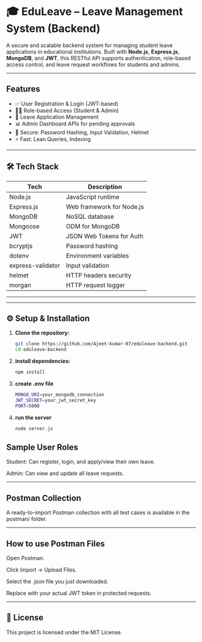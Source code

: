 # 🎓 EduLeave – Leave Management System (Backend)

A secure and scalable backend system for managing student leave applications in educational institutions. Built with **Node.js**, **Express.js**, **MongoDB**, and **JWT**, this RESTful API supports authentication, role-based access control, and leave request workflows for students and admins.

---

## Features

- ✅ User Registration & Login (JWT-based)
- 👨‍🎓 Role-based Access (Student & Admin)
- 📝 Leave Application Management
- 📊 Admin Dashboard APIs for pending approvals
- 🔐 Secure: Password Hashing, Input Validation, Helmet
- ⚡ Fast: Lean Queries, Indexing

---

## 🛠 Tech Stack

| Tech          | Description                        |
|---------------|------------------------------------|
| Node.js       | JavaScript runtime                 |
| Express.js    | Web framework for Node.js          |
| MongoDB       | NoSQL database                     |
| Mongoose      | ODM for MongoDB                    |
| JWT           | JSON Web Tokens for Auth           |
| bcryptjs      | Password hashing                   |
| dotenv        | Environment variables              |
| express-validator | Input validation              |
| helmet        | HTTP headers security              |
| morgan        | HTTP request logger                |

---


---

## ⚙️ Setup & Installation

1. **Clone the repository:**
   ```bash
   git clone https://github.com/Ajeet-kumar-07/eduleave-backend.git
   cd eduleave-backend 
   ```
2. **install dependencies:**
   ``` bash
   npm install
   ```
3. **create .env file**
   ```bash
   MONGO_URI=your_mongodb_connection
   JWT_SECRET=your_jwt_secret_key
   PORT=5000
   ```
4. **run the server**
   ```bash
   node server.js
   ```

## Sample User Roles
Student: Can register, login, and apply/view their own leave.

Admin: Can view and update all leave requests.

---

## Postman Collection
A ready-to-import Postman collection with all test cases is available in the postman/ folder.

---

## How to use Postman Files 
Open Postman.

Click Import → Upload Files.

Select the .json file you just downloaded.

Replace <TOKEN> with your actual JWT token in protected requests.

---

## 🧾 License
This project is licensed under the MIT License.






